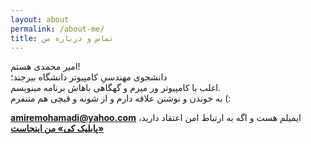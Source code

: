 ```yaml
---
layout: about
permalink: /about-me/
title: تماس و درباره من
---
```


امیر محمدی هستم!
<br/>
دانشجوی مهندسیِ کامپیوتر دانشگاه بیرجند؛
<br/>
اغلب با کامپیوتر ور میرم و گهگاهی باهاش برنامه مینویسم.
<br/>
به خوندن و نوشتن علاقه دارم و از شونه و قیچی هم متنفرم (:
<br/>
<p>
<a href="mailto:amiremohamadi@yahoo.com"><strong>amiremohamadi@yahoo.com</strong></a> ایمیلم هست و اگه به ارتباط امن اعتقاد دارید، <a href="/pgp.txt"><strong>«پابلیک کی» من اینجاست</strong></a>
</p>
